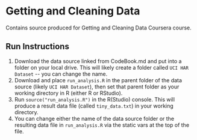 # Getting and Cleaning Data
Contains source produced for Getting and Cleaning Data Coursera course.

## Run Instructions

1. Download the data source linked from CodeBook.md and put into a folder on your local drive. This will likely create a folder called `UCI HAR Dataset` -- you can change the name.
2. Download and place `run_analysis.R` in the parent folder of the data source (likely `UCI HAR Dataset`), then set that parent folder as your working directory in R (either R or RStudio).
3. Run `source("run_analysis.R")` in the R(Studio) console. This will produce a result data file (called `tiny_data.txt`) in your working directory.
4. You can change either the name of the data source folder or the resulting data file in `run_analysis.R` via the static vars at the top of the file.
